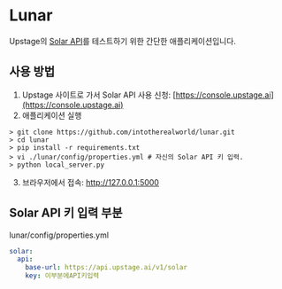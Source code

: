 # Lunar

Upstage의 [Solar API](https://www.upstage.ai/#block-fc3df43701c13d0ba6ff)를 테스트하기 위한 간단한 애플리케이션입니다.


## 사용 방법
1. Upstage 사이트로 가서 Solar API 사용 신청: [https://console.upstage.ai](https://console.upstage.ai)
2. 애플리케이션 실행 
```
> git clone https://github.com/intotherealworld/lunar.git
> cd lunar
> pip install -r requirements.txt
> vi ./lunar/config/properties.yml # 자신의 Solar API 키 입력.
> python local_server.py
```
3. 브라우저에서 접속: http://127.0.0.1:5000

## Solar API 키 입력 부분
lunar/config/properties.yml
```yaml
solar:
  api:
    base-url: https://api.upstage.ai/v1/solar
    key: 이부분에API키입력
```
